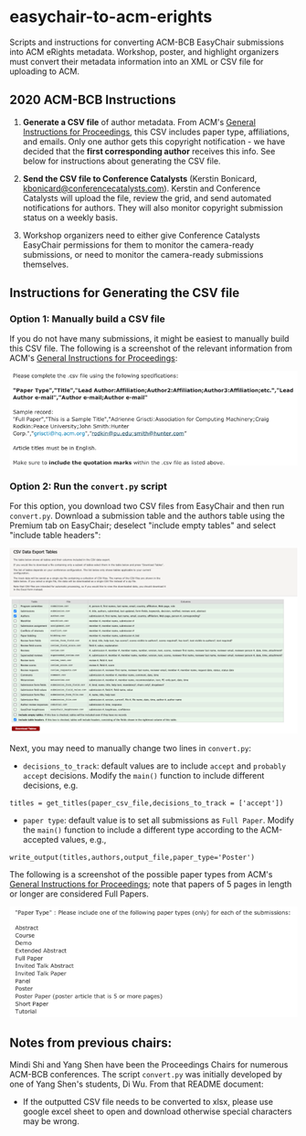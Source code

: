 # easychair-to-acm-erights

Scripts and instructions for converting ACM-BCB EasyChair submissions into ACM eRights metadata.  Workshop, poster, and highlight organizers must convert their metadata information into an XML or CSV file for uploading to ACM.  

## 2020 ACM-BCB Instructions

1. **Generate a CSV file** of author metadata.  From ACM's [General Instructions for Proceedings](https://www.acm.org/publications/gi-proceedings), this CSV includes paper type, affiliations, and emails.  Only one author gets this copyright notification - we have decided that the **first corresponding author** receives this info. See below for instructions about generating the CSV file.

2. **Send the CSV file to Conference Catalysts** (Kerstin Bonicard, kbonicard@conferencecatalysts.com). Kerstin and Conference Catalysts will upload the file, review the grid, and send automated notifications for authors.  They will also monitor copyright submission status on a weekly basis.

3. Workshop organizers need to either give Conference Catalysts EasyChair permissions for them to monitor the camera-ready submissions, or need to monitor the camera-ready submissions themselves.  

## Instructions for Generating the CSV file

### Option 1: Manually build a CSV file

If you do not have many submissions, it might be easiest to manually build this CSV file. The following is a screenshot of the relevant information from ACM's [General Instructions for Proceedings](https://www.acm.org/publications/gi-proceedings):

![CSV instruction screen shot](csv-formatting.png)

### Option 2: Run the `convert.py` script

For this option, you download two CSV files from EasyChair and then run `convert.py`.  Download a submission table and the authors table using the Premium tab on EasyChair; deselect "include empty tables" and select "include table headers":

![Downloading screen shot](downloading.png)

Next, you may need to manually change two lines in `convert.py`:

- `decisions_to_track`: default values are to include `accept` and `probably accept` decisions. Modify the `main()` function to include different decisions, e.g.

```
titles = get_titles(paper_csv_file,decisions_to_track = ['accept'])
```

- `paper type`: default value is to set all submissions as `Full Paper`. Modify the `main()` function to include a different type according to the ACM-accepted values, e.g.,

```
write_output(titles,authors,output_file,paper_type='Poster')
```
The following is a screenshot of the possible paper types from ACM's [General Instructions for Proceedings](https://www.acm.org/publications/gi-proceedings); note that papers of 5 pages in length or longer are considered Full Papers.

![paper types](paper-types.png)

## Notes from previous chairs:

Mindi Shi and Yang Shen have been the Proceedings Chairs for numerous ACM-BCB conferences.  The script `convert.py` was initially developed by one of Yang Shen's students, Di Wu.  From that README document:

- If the outputted CSV file needs to be converted to xlsx, please use google excel sheet to open and download otherwise special characters may be wrong.
